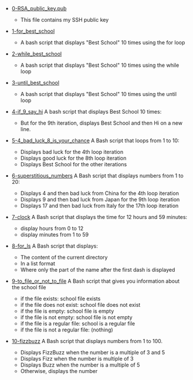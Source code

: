 * [0-RSA_public_key.pub](./0-RSA_public_key.pub)
    * This file contains my SSH public key

* [1-for_best_school](./1-for_best_school)
    * A bash script that displays "Best School" 10 times using the for loop

* [2-while_best_school](./2-while_best_school)
    * A bash script that displays "Best School" 10 times using the while loop

* [3-until_best_school](./3-until_best_school)
    * A bash script that displays "Best School" 10 times using the until loop

* [4-if_9_say_hi](./4-if_9_say_hi)
    A bash script that displays Best School 10 times:
    * But for the 9th iteration, displays Best School and then Hi on a new line.

* [5-4_bad_luck_8_is_your_chance](./5-4_bad_luck_8_is_your_chance)
    A Bash script that loops from 1 to 10:
    * Displays bad luck for the 4th loop iteration
    * Displays good luck for the 8th loop iteration
    * Displays Best School for the other iterations

* [6-superstitious_numbers](./6-superstitious_numbers)
    A Bash script that displays numbers from 1 to 20:
    * Displays 4 and then bad luck from China for the 4th loop iteration
    * Displays 9 and then bad luck from Japan for the 9th loop iteration
    * Displays 17 and then bad luck from Italy for the 17th loop iteration

* [7-clock](./7-clock)
    A Bash script that displays the time for 12 hours and 59 minutes: 
    * display hours from 0 to 12
    * display minutes from 1 to 59

* [8-for_ls](./8-for_ls)
    A Bash script that displays:
    * The content of the current directory
    * In a list format
    * Where only the part of the name after the first dash is displayed

* [9-to_file_or_not_to_file](./9-to_file_or_not_to_file)
    A Bash script that gives you information about the school file
    * if the file exists: school file exists
    * if the file does not exist: school file does not exist
    * if the file is empty: school file is empty
    * if the file is not empty: school file is not empty
    * if the file is a regular file: school is a regular file
    * if the file is not a regular file: (nothing)

* [10-fizzbuzz](./10-fizzbuzz)
    A Bash script that displays numbers from 1 to 100.
    * Displays FizzBuzz when the number is a multiple of 3 and 5
    * Displays Fizz when the number is multiple of 3
    * Displays Buzz when the number is a multiple of 5
    * Otherwise, displays the number
